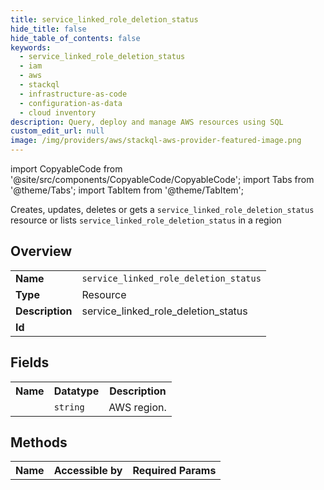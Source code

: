 ```yaml
---
title: service_linked_role_deletion_status
hide_title: false
hide_table_of_contents: false
keywords:
  - service_linked_role_deletion_status
  - iam
  - aws
  - stackql
  - infrastructure-as-code
  - configuration-as-data
  - cloud inventory
description: Query, deploy and manage AWS resources using SQL
custom_edit_url: null
image: /img/providers/aws/stackql-aws-provider-featured-image.png
---
```


import CopyableCode from '@site/src/components/CopyableCode/CopyableCode';
import Tabs from '@theme/Tabs';
import TabItem from '@theme/TabItem';

Creates, updates, deletes or gets a <code>service_linked_role_deletion_status</code> resource or lists <code>service_linked_role_deletion_status</code> in a region

## Overview
<table><tbody>
<tr><td><b>Name</b></td><td><code>service_linked_role_deletion_status</code></td></tr>
<tr><td><b>Type</b></td><td>Resource</td></tr>
<tr><td><b>Description</b></td><td>service_linked_role_deletion_status</td></tr>
<tr><td><b>Id</b></td><td><CopyableCode code="aws.iam.service_linked_role_deletion_status" /></td></tr>
</tbody></table>

## Fields
<table><tbody><tr><th>Name</th><th>Datatype</th><th>Description</th></tr><tr><td><CopyableCode code="region" /></td><td><code>string</code></td><td>AWS region.</td></tr>
</tbody></table>

## Methods

<table><tbody>
  <tr>
    <th>Name</th>
    <th>Accessible by</th>
    <th>Required Params</th>
  </tr>
</tbody></table>






